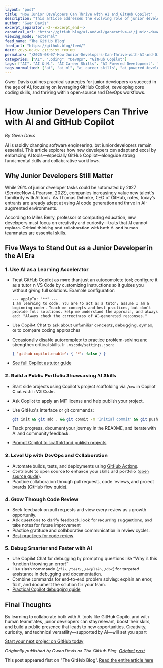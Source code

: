 ```yaml
---
layout: "post"
title: "How Junior Developers Can Thrive with AI and GitHub Copilot"
description: "This article addresses the evolving role of junior developers in the era of AI. It covers how new entrants can leverage AI tools like GitHub Copilot as learning aids, participate in open source, automate workflows with GitHub Actions, and use AI for smarter debugging and code reviews. The guide provides actionable steps using Copilot within VS Code, promoting critical thinking, creativity, and building project portfolios to stand out to employers."
author: "Gwen Davis"
excerpt_separator: <!--excerpt_end-->
canonical_url: "https://github.blog/ai-and-ml/generative-ai/junior-developers-arent-obsolete-heres-how-to-thrive-in-the-age-of-ai/"
viewing_mode: "external"
feed_name: "The GitHub Blog"
feed_url: "https://github.blog/feed/"
date: 2025-08-07 21:05:55 +00:00
permalink: "/2025-08-07-How-Junior-Developers-Can-Thrive-with-AI-and-GitHub-Copilot.html"
categories: ["AI", "Coding", "DevOps", "GitHub Copilot"]
tags: ["AI", "AI & ML", "AI Career Skills", "AI Powered Development", "AI Tools", "Automation", "Code Review", "Coding", "Coding Best Practices", "Debugging", "Developer Portfolio", "Developer Skills", "DevOps", "Generative AI", "GitHub Actions", "GitHub Copilot", "Junior Developers", "News", "Open Source Contribution", "Software Engineering", "Visual Studio Code"]
tags_normalized: ["ai", "ai ml", "ai career skills", "ai powered development", "ai tools", "automation", "code review", "coding", "coding best practices", "debugging", "developer portfolio", "developer skills", "devops", "generative ai", "github actions", "github copilot", "junior developers", "news", "open source contribution", "software engineering", "visual studio code"]
---
```


Gwen Davis outlines practical strategies for junior developers to succeed in the age of AI, focusing on leveraging GitHub Copilot, developing core coding skills, and thriving within open-source and DevOps workflows.<!--excerpt_end-->

# How Junior Developers Can Thrive with AI and GitHub Copilot

*By Gwen Davis*

AI is rapidly changing software engineering, but junior developers remain essential. This article explores how new developers can adapt and excel by embracing AI tools—especially GitHub Copilot—alongside strong fundamental skills and collaborative workflows.

## Why Junior Developers Still Matter

While 26% of junior developer tasks could be automated by 2027 (ServiceNow & Pearson, 2023), companies increasingly value new talent's familiarity with AI tools. As Thomas Dohmke, CEO of GitHub, notes, today’s entrants are already adept at using AI code generation and thrive in AI-augmented environments.

According to Miles Berry, professor of computing education, new developers must focus on creativity and curiosity—traits that AI cannot replace. Critical thinking and collaboration with both AI and human teammates are essential skills.

## Five Ways to Stand Out as a Junior Developer in the AI Era

### 1. Use AI as a Learning Accelerator

- Treat GitHub Copilot as more than just an autocomplete tool; configure it as a tutor in VS Code by customizing instructions so it guides you without giving full solutions. Example configuration:

  ```
  --- applyTo: "**" ---
  I am learning to code. You are to act as a tutor; assume I am a beginning coder. Teach me concepts and best practices, but don’t provide full solutions. Help me understand the approach, and always add: "Always check the correctness of AI-generated responses."
  ```

- Use Copilot Chat to ask about unfamiliar concepts, debugging, syntax, or to compare coding approaches.
- Occasionally disable autocomplete to practice problem-solving and strengthen critical skills. In `.vscode/settings.json`:

  ```json
  { "github.copilot.enable": { "*": false } }
  ```

- [See full Copilot as tutor guide](https://docs.github.com/en/get-started/learning-to-code/setting-up-copilot-for-learning-to-code)

### 2. Build a Public Portfolio Showcasing AI Skills

- Start side projects using Copilot's project scaffolding via `/new` in Copilot Chat within VS Code.
- Ask Copilot to apply an MIT license and help publish your project.
- Use GitHub's interface or git commands:

  ```bash
  git init && git add . && git commit -m "Initial commit" && git push
  ```

- Track progress, document your journey in the README, and iterate with AI and community feedback.
- [Prompt Copilot to scaffold and publish projects](https://docs.github.com/en/enterprise-cloud@latest/copilot/how-tos/use-chat/get-started-with-chat)

### 3. Level Up with DevOps and Collaboration

- Automate builds, tests, and deployments using [GitHub Actions](https://docs.github.com/en/actions/get-started/quickstart).
- Contribute to open source to enhance your skills and portfolio ([open source guide](https://github.blog/open-source/new-to-open-source-heres-everything-you-need-to-get-started/)).
- Practice collaboration through pull requests, code reviews, and project boards ([GitHub flow guide](https://docs.github.com/en/get-started/using-github/github-flow)).

### 4. Grow Through Code Review

- Seek feedback on pull requests and view every review as a growth opportunity.
- Ask questions to clarify feedback, look for recurring suggestions, and take notes for future improvement.
- Practice gratitude and collaborative communication in review cycles.
- [Best practices for code review](https://github.blog/developer-skills/github/how-to-review-code-effectively-a-github-staff-engineers-philosophy/)

### 5. Debug Smarter and Faster with AI

- Use Copilot Chat for debugging by prompting questions like “Why is this function throwing an error?”
- Use slash commands (`/fix`, `/tests`, `/explain`, `/doc`) for targeted assistance in debugging and documentation.
- Combine commands for end-to-end problem solving: explain an error, fix it, and document the solution for your team.
- [Practical Copilot debugging guide](https://github.blog/ai-and-ml/generative-ai/a-practical-guide-on-how-to-use-the-github-mcp-server/)

## Final Thoughts

By learning to collaborate both with AI tools like GitHub Copilot and with human teammates, junior developers can stay relevant, boost their skills, and build a public presence that leads to new opportunities. Creativity, curiosity, and technical versatility—supported by AI—will set you apart.

[Start your next project on GitHub today](https://github.com/new)

*Originally published by Gwen Davis on The GitHub Blog. [Original post](https://github.blog/ai-and-ml/generative-ai/junior-developers-arent-obsolete-heres-how-to-thrive-in-the-age-of-ai/)*

This post appeared first on "The GitHub Blog". [Read the entire article here](https://github.blog/ai-and-ml/generative-ai/junior-developers-arent-obsolete-heres-how-to-thrive-in-the-age-of-ai/)
